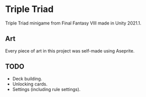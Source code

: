 # Triple Triad
Triple Triad minigame from Final Fantasy VIII made in Unity 2021.1.

## Art
Every piece of art in this project was self-made using Aseprite.

## TODO
- Deck building.
- Unlocking cards.
- Settings (including rule settings).
